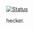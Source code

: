 [![Status](https://status.sobakintech.xyz/api/badge/10/status?style=for-the-badge)](https://status.sobakintech.xyz)

hecker.

